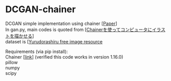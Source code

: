 # DCGAN-chainer
DCGAN simple implementation using chainer [[Paper](https://arxiv.org/abs/1511.06434)]  
In gan.py, main codes is quoted from [[Chainerを使ってコンピュータにイラストを描かせる](http://qiita.com/rezoolab/items/5cc96b6d31153e0c86bc)]  
dataset is [[Yurudorashiru free image resource](http://yurudora.com/tkool/)  

Requirements (via pip install):  
Chainer [[link](http://chainer.org/)] (verified this code works in version 1.16.0)  
pillow  
numpy  
scipy    


